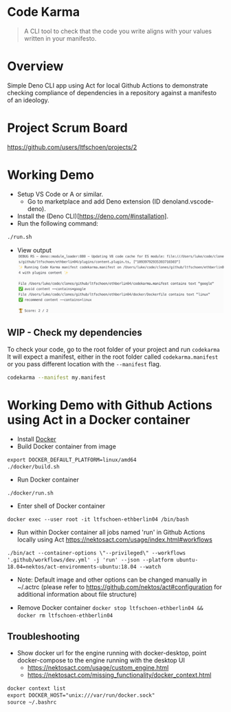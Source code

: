 # Code Karma

> A CLI tool to check that the code you write aligns with your values written in your manifesto.

# Overview

Simple Deno CLI app using Act for local Github Actions to demonstrate checking
compliance of dependencies in a repository against a manifesto of an ideology.

# Project Scrum Board

https://github.com/users/ltfschoen/projects/2

# Working Demo

* Setup VS Code or A or similar. 
  * Go to marketplace and add Deno extension (ID denoland.vscode-deno).
* Install the (Deno CLI)[https://deno.com/#installation].
* Run the following command:
```bash
./run.sh
```
* View output
![preview](./screenshots/preview.png)

## WIP - Check my dependencies

To check your code, go to the root folder of your project and run `codekarma` 
It will expect a manifest, either in the root folder called `codekarma.manifest` or you pass different location with the `--manifest` flag.

```bash
codekarma --manifest my.manifest
```

# Working Demo with Github Actions using Act in a Docker container 

* Install [Docker](https://docs.docker.com/get-docker/)
* Build Docker container from image
```
export DOCKER_DEFAULT_PLATFORM=linux/amd64
./docker/build.sh
```

* Run Docker container
```
./docker/run.sh
```

* Enter shell of Docker container
```
docker exec --user root -it ltfschoen-ethberlin04 /bin/bash
```

* Run within Docker container all jobs named 'run' in Github Actions locally using Act
https://nektosact.com/usage/index.html#workflows
```
./bin/act --container-options \"--privileged\" --workflows '.github/workflows/dev.yml' -j 'run' --json --platform ubuntu-18.04=nektos/act-environments-ubuntu:18.04 --watch
```

* Note: Default image and other options can be changed manually in ~/.actrc (please refer to https://github.com/nektos/act#configuration for additional information about file structure)

* Remove Docker container `docker stop ltfschoen-ethberlin04 && docker rm ltfschoen-ethberlin04`

## Troubleshooting

* Show docker url for the engine running with docker-desktop, point docker-compose to the engine running with the desktop UI
  * https://nektosact.com/usage/custom_engine.html
  * https://nektosact.com/missing_functionality/docker_context.html
```
docker context list
export DOCKER_HOST="unix:///var/run/docker.sock"
source ~/.bashrc
```
